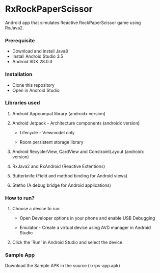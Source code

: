 # RxRockPaperScissor

Android app that simulates Reactive RockPaperScissor game using RxJava2.

### Prerequisite

- Download and install Java8
- Install Android Studio 3.5
- Android SDK 28.0.3

### Installation
- Clone this repository
- Open in Android Studio

### Libraries used
1. Android Appcompat library (androidx version)
2. Android Jetpack - Architecture components (androidx version)

	- Lifecycle - Viewmodel only

	- Room persistent storage library

3. Android RecyclerView, CardView and ConstraintLayout (androidx version)
4. RxJava2 and RxAndroid (Reactive Extentions)
4. Butterknife (Field and method binding for Android views)
5. Stetho (A debug bridge for Android applications)

### How to run?

1. Choose a device to run

	- Open Developer options in your phone and enable USB Debugging

	- Emulator - Create a virtual device using AVD manager in Android Studio

2. Click the 'Run' in Android Studio and select the device.

### Sample App

Download the Sample APK in the source (rxrps-app.apk)

